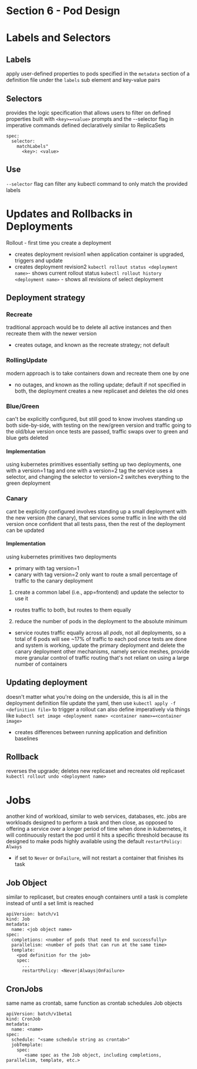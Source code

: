 # Section 6 - Pod Design

# Labels and Selectors
## Labels
apply user-defined properties to pods
specified in the `metadata` section of a definition file under the `labels` sub element and key-value pairs
## Selectors
provides the logic specification that allows users to filter on defined properties
built with `<key>=<value>` prompts and the --selector flag in imperative commands
defined declaratively similar to ReplicaSets
```
spec:
  selector:
    matchLabels"
      <key>: <value>
```
## Use
`--selector` flag can filter any kubectl command to only match the provided labels

# Updates and Rollbacks in Deployments
Rollout - first time you create a deployment
- creates deployment revision1
when application container is upgraded, triggers and update
- creates deployment revision2
`kubectl rollout status <deployment name>`- shows current rollout status
`kubectl rollout history <deployment name>` - shows all revisions of select deployment
## Deployment strategy
### Recreate
traditional approach would be to delete all active instances and then recreate them with the newer version
- creates outage, and known as the recreate strategy; not default
### RollingUpdate
modern approach is to take containers down and recreate them one by one
- no outages, and known as the rolling update; default if not specified
in both, the deployment creates a new replicaset and deletes the old ones
### Blue/Green
can't be explicitly configured,  but still good to know
involves standing up both side-by-side, with testing on the new/green version and traffic going to the old/blue version
once tests are passed, traffic swaps over to green and blue gets deleted
#### Implementation
using kubernetes primitives
essentially setting up two deployments, one with a version=1 tag and one with a version=2 tag
the service uses a selector, and changing the selector to version=2 switches everything to the green deployment
### Canary
cant be explicitly configured
involves standing up a small deployment with the new version (the canary), that services some traffic in line with the old version
once confident that all tests pass, then the rest of the deployment can be updated
#### Implementation
using kubernetes primitives
two deployments
- primary with tag version=1
- canary with tag version=2
only want to route a small percentage of traffic to the canary deployment
1) create a common label (i.e., app=frontend) and update the selector to use it
- routes traffic to both, but routes to them equally
2) reduce the number of pods in the deployment to the absolute minimum
- service routes traffic equally across all *pods*, not all deployments, so a total of 6 pods will see ~17% of traffic to each pod
once tests are done and system is working, update the primary deployment and delete the canary deployment
other mechanisms, namely service meshes, provide more granular control of traffic routing that's not reliant on using a large number of containers
## Updating deployment
doesn't matter what you're doing on the underside, this is all in the deployment definition file
update the yaml, then use `kubectl apply -f <definition file>` to trigger a rollout
can also define imperatively via things like `kubectl set image <deployment name> <container name>=<container image>`
- creates differences between running application and definition baselines
## Rollback
reverses the upgrade; deletes new replicaset and recreates old replicaset
`kubectl rollout undo <deployment name>`

# Jobs
another kind of workload, similar to web services, databases, etc.
jobs are workloads designed to perform a task and then close, as opposed to offering a service over a longer period of time
when done in kubernetes, it will continuously restart the pod until it hits a specific threshold because its designed to make pods highly available using the default `restartPolicy: Always`
- if set to `Never` or `OnFailure`, will not restart a container that finishes its task
## Job Object
similar to replicaset, but creates enough containers until a task is complete instead of until a set limit is reached
```
apiVersion: batch/v1
kind: Job
metadata:
  name: <job object name>
spec:
  completions: <number of pods that need to end successfully>
  parallelism: <number of pods that can run at the same time>
  template:
    <pod definition for the job>
    spec:
      ...
      restartPolicy: <Never|Always|OnFailure>
```

## CronJobs
same name as crontab, same function as crontab
schedules Job objects
```
apiVersion: batch/v1beta1
kind: CronJob
metadata:
  name: <name>
spec:
  schedule: "<same schedule string as crontab>"
  jobTemplate:
    spec:
       <same spec as the Job object, including completions, parallelism, template, etc.>
```